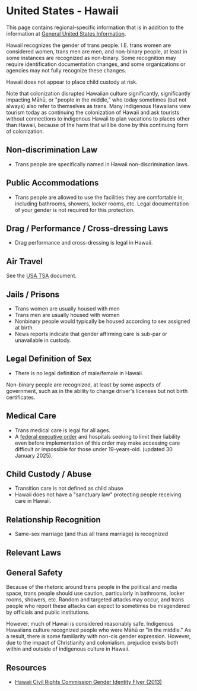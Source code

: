 # United States - Hawaii

This page contains regional-specific information that is in addition to
the information at [General United States
Information](notes/usa-general.md).

Hawaii recognizes the gender of trans people. I.E. trans women are
considered women, trans men are men, and non-binary people, at least in
some instances are recognized as non-binary.  Some recognition may
require identification documentation changes, and some organizations or
agencies may not fully recognize these changes.

Hawaii does not appear to place child custody at risk.

Note that colonization disrupted Hawaiian culture significantly,
significantly impacting Māhū, or "people in the middle," who today
sometimes (but not always) also refer to themselves as trans.  Many
indigenous Hawaiians view tourism today as continuing the colonization
of Hawaii and ask tourists without connections to indigenous Hawaii
to plan vacations to places other than Hawaii, because of the harm that
will be done by this continuing form of colonization.

## Non-discrimination Law

 * Trans people are specifically named in Hawaii non-discrimination laws.

## Public Accommodations

 * Trans people are allowed to use the facilities they are comfortable
   in, including bathrooms, showers, locker rooms, etc.  Legal
   documentation of your gender is not required for this protection.

## Drag / Performance / Cross-dressing Laws

 * Drag performance and cross-dressing is legal in Hawaii.

## Air Travel

See the [USA TSA](notes/tsa.md) document.

## Jails / Prisons

 * Trans women are usually housed with men
 * Trans men are usually housed with women
 * Nonbinary people would typically be housed according to sex
   assigned at birth
 * News reports indicate that gender affirming care is sub-par or
   unavailable in custody.

## Legal Definition of Sex

 * There is no legal definition of male/female in Hawaii.

Non-binary people are recognized, at least by some aspects of
government, such as in the ability to change driver's licenses but not
birth certificates.

## Medical Care

 * Trans medical care is legal for all ages.
 * A [federal executive
   order](https://www.whitehouse.gov/presidential-actions/2025/01/protecting-children-from-chemical-and-surgical-mutilation/)
   and hospitals seeking to limit their liability even before
   implementation of this order may make accessing care difficult or
   impossible for those under 19-years-old. (updated 30 January 2025).

## Child Custody / Abuse

 * Transition care is not defined as child abuse
 * Hawaii does not have a "sanctuary law" protecting people receiving
   care in Hawaii.

## Relationship Recognition

 * Same-sex marriage (and thus all trans marriage) is recognized

## Relevant Laws

## General Safety

Because of the rhetoric around trans people in the political and media
space, trans people should use caution, particularly in bathrooms,
locker rooms, showers, etc.  Random and targeted attacks may occur, and
trans people who report these attacks can expect to sometimes be misgendered
by officials and public institutions.

However, much of Hawaii is considered reasonably safe. Indigenous
Hawaiians culture recognized people who were Māhū or "in the middle."
As a result, there is some familiarity with non-cis gender expression.
However, due to the impact of Christianity and colonialism, prejudice
exists both within and outside of indigenous culture in Hawaii.

## Resources

 * [Hawaii Civil Rights Commission Gender Identity Flyer (2013)](https://labor.hawaii.gov/hcrc/files/2013/01/Gender-Identity-and-Expression-Flyer-Final-7.5.2017-2022-1.pdf)
